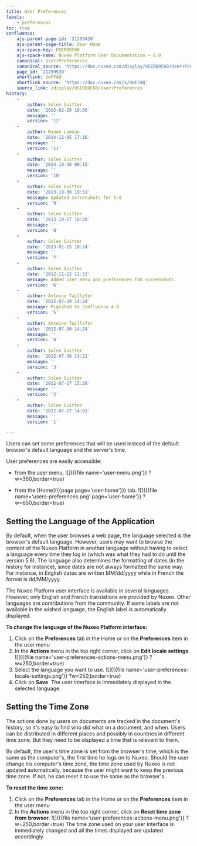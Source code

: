 ```yaml
---
title: User Preferences
labels:
    - preferences
toc: true
confluence:
    ajs-parent-page-id: '21299420'
    ajs-parent-page-title: User Home
    ajs-space-key: USERDOC60
    ajs-space-name: Nuxeo Platform User Documentation — 6.0
    canonical: User+Preferences
    canonical_source: 'https://doc.nuxeo.com/display/USERDOC60/User+Preferences'
    page_id: '21299539'
    shortlink: UwFFAQ
    shortlink_source: 'https://doc.nuxeo.com/x/UwFFAQ'
    source_link: /display/USERDOC60/User+Preferences
history:
    - 
        author: Solen Guitter
        date: '2015-02-20 16:56'
        message: ''
        version: '12'
    - 
        author: Manon Lumeau
        date: '2014-12-05 17:16'
        message: ''
        version: '11'
    - 
        author: Solen Guitter
        date: '2014-10-30 00:15'
        message: ''
        version: '10'
    - 
        author: Solen Guitter
        date: '2013-10-30 19:51'
        message: Updated screenshots for 5.8
        version: '9'
    - 
        author: Solen Guitter
        date: '2013-10-17 16:20'
        message: ''
        version: '8'
    - 
        author: Solen Guitter
        date: '2013-01-15 10:24'
        message: ''
        version: '7'
    - 
        author: Solen Guitter
        date: '2012-11-12 11:53'
        message: Added user menu and preferences tab screenshots
        version: '6'
    - 
        author: Antoine Taillefer
        date: '2012-07-30 14:24'
        message: Migrated to Confluence 4.0
        version: '5'
    - 
        author: Antoine Taillefer
        date: '2012-07-30 14:24'
        message: ''
        version: '4'
    - 
        author: Solen Guitter
        date: '2012-07-30 14:21'
        message: ''
        version: '3'
    - 
        author: Solen Guitter
        date: '2012-07-27 15:28'
        message: ''
        version: '2'
    - 
        author: Solen Guitter
        date: '2012-07-27 14:01'
        message: ''
        version: '1'

---
```

Users can set some preferences that will be used instead of the default browser's default language and the server's time.

User preferences are easily accessible:

*   from the user menu,
    ![]({{file name='user-menu.png'}} ?w=350,border=true)

*   from the [Home]({{page page='user-home'}}) tab.
    ![]({{file name='users-preferences.png' page='user-home'}} ?w=650,border=true)

## Setting the Language of the Application

By default, when the user browses a web page, the language selected is the browser's default language. However, users may want to browse the content of the Nuxeo Platform in another language without having to select a language every time they log in (which was what they had to do until the version 5.6). The language also determines the formatting of dates (in the history for instance), since dates are not always formatted the same way. For instance, in English dates are written MM/dd/yyyy while in French the format is dd/MM/yyyy.

The Nuxeo Platform user interface is available in several languages. However, only English and French translations are provided by Nuxeo. Other languages are contributions from the community. If some labels are not available in the wished language, the English label is automatically displayed.

**To change the language of the Nuxeo Platform interface:**

1.  Click on the **Preferences** tab in the Home or on the **Preferences** item in the user menu
2.  In the **Actions** menu in the top right corner, click on **Edit locale settings**.
    ![]({{file name='user-preferences-actions-menu.png'}} ?w=250,border=true)
3.  Select the language you want to use.
    ![]({{file name='user-preferences-locale-settings.png'}} ?w=250,border=true)
4.  Click on **Save**.
    The user interface is immediately displayed in the selected language.

## Setting the Time Zone

The actions done by users on documents are tracked in the document's history, so it's easy to find who did what on a document, and when. Users can be distributed in different places and possibly in countries in different time zone. But they need to be displayed a time that is relevant to them.

By default, the user's time zone is set from the browser's time, which is the same as the computer's, the first time he logs on to Nuxeo. Should the user change his computer's time zone, the time zone used by Nuxeo is not updated automatically, because the user might want to keep the previous time zone. If not, he can reset it to use the same as the browser's.

**To reset the time zone:**

1.  Click on the **Preferences** tab in the Home or on the **Preferences** item in the user menu
2.  In the **Actions** menu in the top right corner, click on **Reset time zone from browser**.
    ![]({{file name='user-preferences-actions-menu.png'}} ?w=250,border=true)
    The time zone used on your user interface is immediately changed and all the times displayed are updated accordingly.